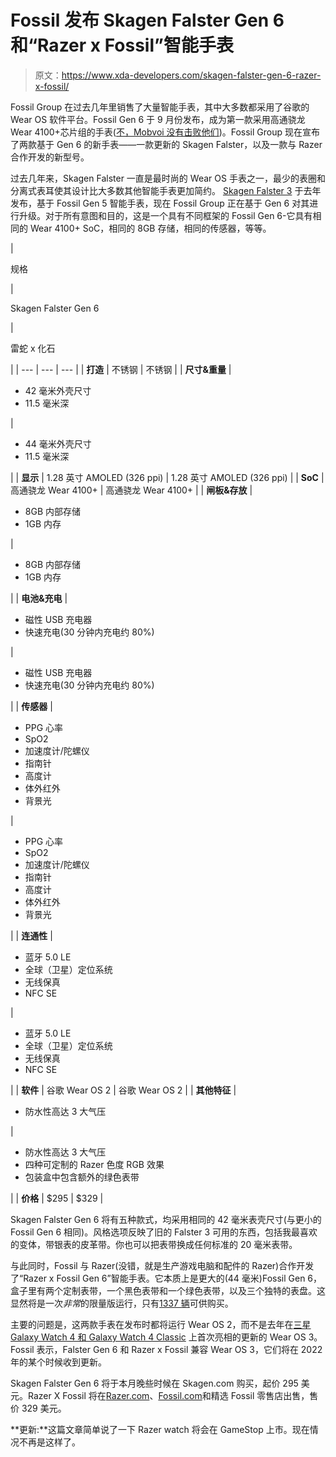 # Fossil 发布 Skagen Falster Gen 6 和“Razer x Fossil”智能手表

> 原文：<https://www.xda-developers.com/skagen-falster-gen-6-razer-x-fossil/>

Fossil Group 在过去几年里销售了大量智能手表，其中大多数都采用了谷歌的 Wear OS 软件平台。Fossil Gen 6 于 9 月份发布，成为第一款采用高通骁龙 Wear 4100+芯片组的手表([不，Mobvoi 没有击败他们](https://www.xda-developers.com/mobvoi-lying-ticwatch-hardware/))。Fossil Group 现在宣布了两款基于 Gen 6 的新手表——一款更新的 Skagen Falster，以及一款与 Razer 合作开发的新型号。

过去几年来，Skagen Falster 一直是最时尚的 Wear OS 手表之一，最少的表圈和分离式表耳使其设计比大多数其他智能手表更加简约。 [Skagen Falster 3](https://www.androidauthority.com/skagen-falster-3-review-1070909/) 于去年发布，基于 Fossil Gen 5 智能手表，现在 Fossil Group 正在基于 Gen 6 对其进行升级。对于所有意图和目的，这是一个具有不同框架的 Fossil Gen 6-它具有相同的 Wear 4100+ SoC，相同的 8GB 存储，相同的传感器，等等。

| 

规格

 | 

Skagen Falster Gen 6

 | 

雷蛇 x 化石

 |
| --- | --- | --- |
| **打造** | 不锈钢 | 不锈钢 |
| **尺寸&重量** | 

*   42 毫米外壳尺寸
*   11.5 毫米深

 | 

*   44 毫米外壳尺寸
*   11.5 毫米深

 |
| **显示** | 1.28 英寸 AMOLED (326 ppi) | 1.28 英寸 AMOLED (326 ppi) |
| **SoC** | 高通骁龙 Wear 4100+ | 高通骁龙 Wear 4100+ |
| **闸板&存放** | 

*   8GB 内部存储
*   1GB 内存

 | 

*   8GB 内部存储
*   1GB 内存

 |
| **电池&充电** | 

*   磁性 USB 充电器
*   快速充电(30 分钟内充电约 80%)

 | 

*   磁性 USB 充电器
*   快速充电(30 分钟内充电约 80%)

 |
| **传感器** | 

*   PPG 心率
*   SpO2
*   加速度计/陀螺仪
*   指南针
*   高度计
*   体外红外
*   背景光

 | 

*   PPG 心率
*   SpO2
*   加速度计/陀螺仪
*   指南针
*   高度计
*   体外红外
*   背景光

 |
| **连通性** | 

*   蓝牙 5.0 LE
*   全球（卫星）定位系统
*   无线保真
*   NFC SE

 | 

*   蓝牙 5.0 LE
*   全球（卫星）定位系统
*   无线保真
*   NFC SE

 |
| **软件** | 谷歌 Wear OS 2 | 谷歌 Wear OS 2 |
| **其他特征** | 

*   防水性高达 3 大气压

 | 

*   防水性高达 3 大气压
*   四种可定制的 Razer 色度 RGB 效果
*   包装盒中包含额外的绿色表带

 |
| **价格** | $295 | $329 |

Skagen Falster Gen 6 将有五种款式，均采用相同的 42 毫米表壳尺寸(与更小的 Fossil Gen 6 相同)。风格选项反映了旧的 Falster 3 可用的东西，包括我最喜欢的变体，带银表的皮革带。你也可以把表带换成任何标准的 20 毫米表带。

与此同时，Fossil 与 Razer(没错，就是生产游戏电脑和配件的 Razer)合作开发了“Razer x Fossil Gen 6”智能手表。它本质上是更大的(44 毫米)Fossil Gen 6，盒子里有两个定制表带，一个黑色表带和一个绿色表带，以及三个独特的表盘。这显然将是一次*非常*的限量版运行，只有[1337 辆](https://www.urbandictionary.com/define.php?term=1337)可供购买。

主要的问题是，这两款手表在发布时都将运行 Wear OS 2，而不是去年在[三星 Galaxy Watch 4 和 Galaxy Watch 4 Classic](https://www.xda-developers.com/samsung-galaxy-watch-4/) 上首次亮相的更新的 Wear OS 3。Fossil 表示，Falster Gen 6 和 Razer x Fossil 兼容 Wear OS 3，它们将在 2022 年的某个时候收到更新。

Skagen Falster Gen 6 将于本月晚些时候在 Skagen.com 购买，起价 295 美元。Razer X Fossil 将在[Razer.com](https://razer.a9yw.net/c/2233363/642901/10229?subId1=UUxdaUeUpU7159&subId2=exda&u=https%3A%2F%2Fwww.razer.com%2F)、[Fossil.com](https://www.fossil.com/)和精选 Fossil 零售店出售，售价 329 美元。

**更新:**这篇文章简单说了一下 Razer watch 将会在 GameStop 上市。现在情况不再是这样了。